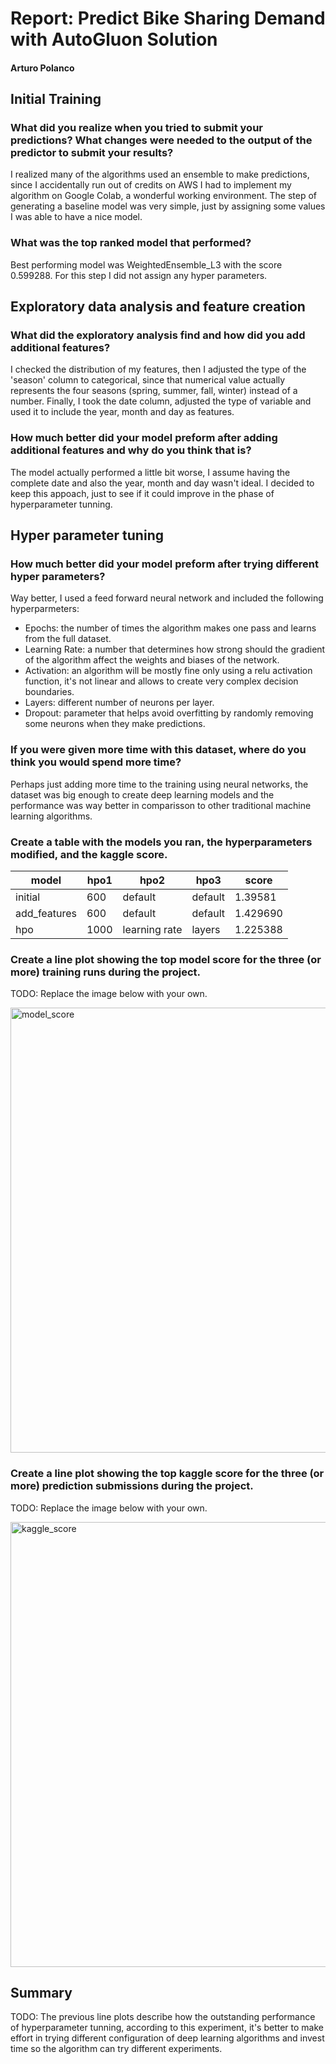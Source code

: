 # Report: Predict Bike Sharing Demand with AutoGluon Solution
#### Arturo Polanco

## Initial Training
### What did you realize when you tried to submit your predictions? What changes were needed to the output of the predictor to submit your results?
I realized many of the algorithms used an ensemble to make predictions, since I accidentally run out of credits on AWS I had to implement my algorithm on Google Colab, a wonderful working environment. The step of generating a baseline model was very simple, just by assigning some values I was able to have a nice model. 

### What was the top ranked model that performed?
Best performing model was WeightedEnsemble_L3 with the score 0.599288. For this step I did not assign any hyper parameters. 

## Exploratory data analysis and feature creation
### What did the exploratory analysis find and how did you add additional features?
I checked the distribution of my features, then I adjusted the type of the 'season' column to categorical, since that numerical value actually represents the four seasons (spring, summer, fall, winter) instead of a number. Finally, I took the date column, adjusted the type of variable and used it to include the year, month and day as features.  

### How much better did your model preform after adding additional features and why do you think that is?
The model actually performed a little bit worse, I assume having the complete date and also the year, month and day wasn't ideal. I decided to keep this appoach, just to see if it could improve in the phase of hyperparameter tunning.

## Hyper parameter tuning
### How much better did your model preform after trying different hyper parameters?
Way better, I used a feed forward neural network and included the following hyperparmeters:
- Epochs: the number of times the algorithm makes one pass and learns from the full dataset. 
- Learning Rate: a number that determines how strong should the gradient of the algorithm affect the weights and biases of the network.
- Activation: an algorithm will be mostly fine only using a relu activation function, it's not linear and allows to create very complex decision boundaries.
- Layers: different number of neurons per layer.
- Dropout: parameter that helps avoid overfitting by randomly removing some neurons when they make predictions.

### If you were given more time with this dataset, where do you think you would spend more time?
Perhaps just adding more time to the training using neural networks, the dataset was big enough to create deep learning models and the performance was way better in comparisson to other traditional machine learning algorithms.

### Create a table with the models you ran, the hyperparameters modified, and the kaggle score.
|model|hpo1|hpo2|hpo3|score|
|--|--|--|--|--|
|initial|600|default|default|1.39581|
|add_features|600|default|default|1.429690|
|hpo|1000|learning rate|layers|1.225388|

### Create a line plot showing the top model score for the three (or more) training runs during the project.

TODO: Replace the image below with your own.

<img width="712" alt="model_score" src="https://user-images.githubusercontent.com/16232171/151698968-97ebf405-1fe7-4dff-8ac7-ca9cd4883957.png">

### Create a line plot showing the top kaggle score for the three (or more) prediction submissions during the project.

TODO: Replace the image below with your own.

<img width="712" alt="kaggle_score" src="https://user-images.githubusercontent.com/16232171/151698957-90e5d22e-4bd4-46e3-85f6-f1aa0c0d09b2.png">

## Summary
TODO: The previous line plots describe how the outstanding performance of hyperparameter tunning, according to this experiment, it's better to make effort in trying different configuration of deep learning algorithms and invest time so the algorithm can try different experiments.
